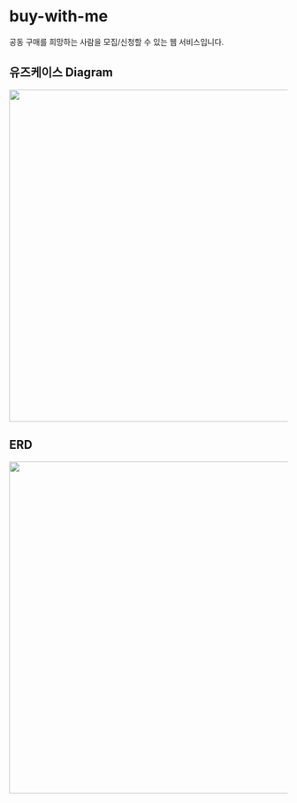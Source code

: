 # buy-with-me
공동 구매를 희망하는 사람을 모집/신청할 수 있는 웹 서비스입니다.
<br>

## 유즈케이스 Diagram
<img width="600" src="https://user-images.githubusercontent.com/33826145/222972305-54a3462b-afeb-446b-96cf-5a3ae3b85eaa.png">

## ERD
<img width="600" src="https://user-images.githubusercontent.com/33826145/222972308-47bbd380-3da0-4a0b-9264-2f3eab67f6c8.png">

